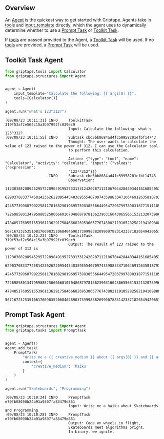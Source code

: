 ## Overview

An [Agent](../../reference/griptape/structures/agent.md) is the quickest way to get started with Griptape. 
Agents take in [tools](../../reference/griptape/structures/agent.md#griptape.structures.agent.Agent.tools) and [input_template](../../reference/griptape/structures/agent.md#griptape.structures.agent.Agent.input_template)
directly, which the agent uses to dynamically determine whether to use a [Prompt Task](./tasks.md#prompt-task) or [Toolkit Task](./tasks.md#toolkit-task).

If [tools](../../reference/griptape/structures/agent.md#griptape.structures.agent.Agent.tools) are passed provided to the Agent, a [Toolkit Task](./tasks.md#toolkit-task) will be used. If no [tools](../../reference/griptape/structures/agent.md#griptape.structures.agent.Agent.tools)
are provided, a [Prompt Task](./tasks.md#prompt-task) will be used.

## Toolkit Task Agent
```python
from griptape.tools import Calculator
from griptape.structures import Agent


agent = Agent(
    input_template="Calculate the following: {{ args[0] }}",
    tools=[Calculator()]
)

agent.run("what's 123^312?")
```

```
[09/08/23 10:11:31] INFO     ToolkitTask 319f53af2e564c15a3b97992fc039ec9
                             Input: Calculate the following: what's 123^312?
[09/08/23 10:11:55] INFO     Subtask cbd5bb8684ad4fc59958201efbf14743
                             Thought: The user wants to calculate the value of 123 raised to the power of 312. I can use the Calculator tool
                             to perform this calculation.

                             Action: {"type": "tool", "name": "Calculator", "activity": "calculate", "input": {"values": {"expression":
                             "123**312"}}}
                    INFO     Subtask cbd5bb8684ad4fc59958201efbf14743
                             Observation:
                             11230388208945295722090491952733133124202871121067044284403441616854053130045246777417573635449877716182202751456
                             62903768337745814236262209544548389555407097435988334710646912635818793342584092805141253230302226219003560706069
                             42457739968799225811781682901969575983855664495472037997890318771511185547708335412624757899597237206373758262442
                             72269858013479598852506666010704868797813623903160430655651532132073996589276408598241791795573009265505912300559
                             47848517605515539611362917584666826953065776743002119105282582194109888263281423789852046556346579319777145449509
                             5671672325351081760983520684046903739998382099007883142337182654942065184263509761170721
[09/08/23 10:12:22] INFO     ToolkitTask 319f53af2e564c15a3b97992fc039ec9
                             Output: The result of 123 raised to the power of 312 is
                             11230388208945295722090491952733133124202871121067044284403441616854053130045246777417573635449877716182202751456
                             62903768337745814236262209544548389555407097435988334710646912635818793342584092805141253230302226219003560706069
                             42457739968799225811781682901969575983855664495472037997890318771511185547708335412624757899597237206373758262442
                             72269858013479598852506666010704868797813623903160430655651532132073996589276408598241791795573009265505912300559
                             47848517605515539611362917584666826953065776743002119105282582194109888263281423789852046556346579319777145449509
                             5671672325351081760983520684046903739998382099007883142337182654942065184263509761170721.
```
## Prompt Task Agent
```python
from griptape.structures import Agent
from griptape.tasks import PromptTask


agent = Agent()
agent.add_task(
    PromptTask(
        "Write me a {{ creative_medium }} about {{ args[0] }} and {{ args[1] }}", 
        context={
            'creative_medium': 'haiku'
        }
    )
)

agent.run("Skateboards", "Programming")
```

```
[09/08/23 10:10:24] INFO     PromptTask e70fb08090b24b91a9307fa83479e851
                             Input: Write me a haiku about Skateboards and Programming
[09/08/23 10:10:28] INFO     PromptTask e70fb08090b24b91a9307fa83479e851
                             Output: Code on wheels in flight,
                             Skateboards meet algorithms bright,
                             In binary, we ignite.
```
